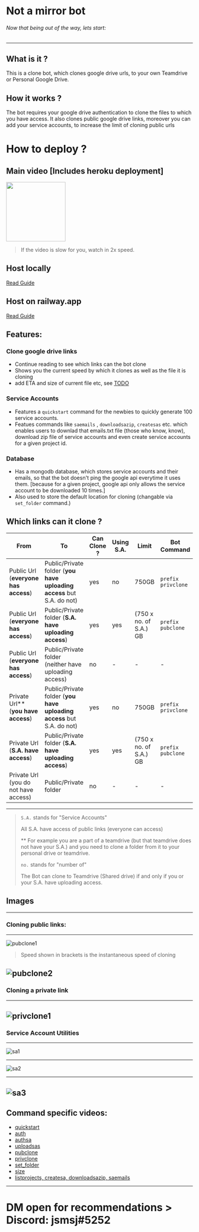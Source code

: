 # Not a mirror bot
###### Now that being out of the way, lets start:
---
## What is it ?

This is a clone bot, which clones google drive urls, to your own Teamdrive or Personal Google Drive.

## How it works ?

The bot requires your google drive authentication to clone the files to which you have access. It also clones public google drive links, moreover you can add your service accounts, to increase the limit of cloning public urls


# How to deploy ?

## Main video [Includes heroku deployment]
<p><a href="https://www.youtube.com/watch?v=MfnP1M0BW7Y"> <img src="https://img.shields.io/badge/See%20Video-black?style=for-the-badge&logo=YouTube" width="160""/></a></p>

> If the video is slow for you, watch in 2x speed.

## Host locally
[Read Guide](docs/Host%20Locally.md)

## Host on railway.app
[Read Guide](docs/Host%20on%20Railway.md)



## Features:

### Clone google drive links
- Continue reading to see which links can the bot clone
- Shows you the current speed by which it clones as well as the file it is cloning
- add ETA and size of current file etc, see [TODO](TODO)

### Service Accounts
- Features a `quickstart` command for the newbies to quickly generate 100 service accounts.
- Featues commands like `saemails` , `downloadsazip`, `createsas` etc. which enables users to downlad that emails.txt file (those who know, know), download zip file of service accounts and even create service accounts for a given project id.

### Database
- Has a mongodb database, which stores service accounts and their emails, so that the bot doesn't ping the google api everytime it uses them. [because for a given project, google api only allows the service account to be downloaded 10 times.]
- Also used to store the default location for cloning (changable via `set_folder` command.)



## Which links can it clone ?

| From  | To  | Can Clone ?  | Using S.A. | Limit  | Bot Command |
| ------------ | ------------ | ------------ | ------------ | ------------ | ------------ |
| Public Url (**everyone has access**)  | Public/Private folder (**you have uploading access** but S.A. do not)  | yes  |no| 750GB  |`prefix privclone`|
|  Public Url (**everyone has access**) |  Public/Private folder (**S.A. have uploading access**) | yes  |yes| (750 x no. of S.A.) GB  |`prefix pubclone`|
|  Public Url (**everyone has access**) |  Public/Private folder (neither have uploading access) | no  |-| -  |-|
| Private Url** (**you have access**)  | Public/Private folder (**you have uploading access** but S.A. do not)  | yes  |no| 750GB  |`prefix privclone`|
|  Private Url (**S.A. have access**) |  Public/Private folder (**S.A. have uploading access**) |  yes |yes|  (750 x no. of S.A.) GB |`prefix pubclone`|
|  Private Url (you do not have access) |  Public/Private folder |  no |-|  - |-|
---

> `S.A.` stands for "Service Accounts"
> 
> All S.A. have access of public links (everyone can access)
> 
> ** For example you are a part of a teamdrive (but that teamdrive does not have your S.A.) and you need to clone a folder from it to your personal drive or teamdrive.
> 
> `no.` stands for "number of"
> 
> The Bot can clone to Teamdrive (Shared drive) if and only if you or your S.A. have uploading access.

## Images

---
### Cloning public links:
---
![pubclone1](images/pubclone.png)

> Speed shown in brackets is the instantaneous speed of cloning

![pubclone2](images/pubclone2.png)
---
### Cloning a private link
---
![privclone1](images/privclone.png)
---
### Service Account Utilities
---
![sa1](images/sa1.png)

---
![sa2](images/sa2.png)

---
![sa3](images/sa3.png)
---


## Command specific videos:
- [quickstart](https://youtu.be/7PvR1MC_khI)
- [auth](https://youtu.be/fUKg5Ge2zl4)
- [authsa](https://youtu.be/rz59wScRrqE)
- [uploadsas](https://youtu.be/ofbelNADAtA)
- [pubclone](https://youtu.be/9dH121W0DZQ)
- [privclone](https://youtu.be/1eM3jXXJJtM)
- [set_folder](https://youtu.be/e1wqjROvc-I)
- [size](https://youtu.be/765uHC6Ybfk)
- [listprojects, createsa, downloadsazip, saemails](https://youtu.be/hWmX-a22uLA)

---

# DM open for recommendations > Discord: jsmsj#5252






